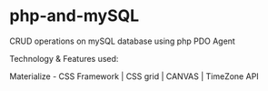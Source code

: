 # php-and-mySQL
CRUD operations on mySQL database using php PDO Agent

Technology & Features used:

Materialize - CSS Framework | CSS grid | CANVAS | TimeZone API 
